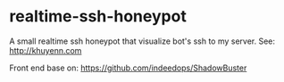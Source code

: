 # realtime-ssh-honeypot
A small realtime ssh honeypot that visualize bot's ssh to my server.
See: http://khuyenn.com

Front end base on:
https://github.com/indeedops/ShadowBuster
